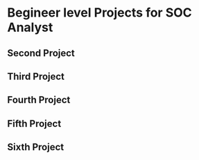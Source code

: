 <h1>Begineer level Projects for SOC Analyst</h1>

## Second Project 


Third Project
--------------


Fourth Project 
--------------


Fifth Project
--------------

Sixth Project
--------------
